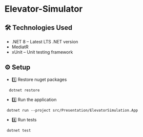 # Elevator-Simulator

## 🛠️ Technologies Used
* .NET 8 – Latest LTS .NET version
*  MediatR 
*  xUnit – Unit testing framework


## ⚙️ Setup 
* 1️⃣ Restore nuget packages
```
  dotnet restore
```
* 3️⃣ Run the application
```
 dotnet run --project src/Presentation/ElevatorSimulation.App
```
* 4️⃣ Run tests
```
 dotnet test
```


